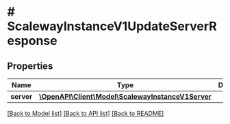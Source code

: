 # # ScalewayInstanceV1UpdateServerResponse

## Properties

Name | Type | Description | Notes
------------ | ------------- | ------------- | -------------
**server** | [**\OpenAPI\Client\Model\ScalewayInstanceV1Server**](ScalewayInstanceV1Server.md) |  | [optional]

[[Back to Model list]](../../README.md#models) [[Back to API list]](../../README.md#endpoints) [[Back to README]](../../README.md)
